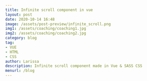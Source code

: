 ```yaml
---
title: Infinite scroll component in vue
layout: post
date: 2020-10-14 16:48
image: /assets/post-preview/infinite_scroll.png
img1: /assets/coaching/coaching1.jpg
img2: /assets/coaching/coaching2.jpg
category: blog
tag:
- VUE
- HTML
- CSS
author: Larissa
description: Infinite scroll component made in Vue & SASS CSS
menurl: /blog
---
```

	
	